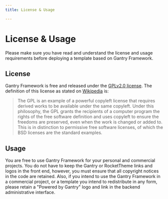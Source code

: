 ```yaml
---
title: License & Usage

---
```


License & Usage
===============
Please make sure you have read and understand the license and usage requirements before deploying a template based on Gantry Framework.

License
-------

Gantry Framework is free and released under the [GPLv2.0 license][GPL]. The definition of this license as stated on [Wikipedia][wiki] is:

> The GPL is an example of a powerful copyleft license that requires derived works to be available under the same copyleft. Under this philosophy, the GPL grants the recipients of a computer program the rights of the free software definition and uses copyleft to ensure the freedoms are preserved, even when the work is changed or added to. This is in distinction to permissive free software licenses, of which the BSD licenses are the standard examples.


Usage
-----

You are free to use Gantry Framework for your personal and commercial projects. You do not have to keep the Gantry or RocketTheme links and logos in the front end, however, you must ensure that all copyright notices in the code are retained. Also, if you intend to use the Gantry Framework in a commercial project, or a template you intend to redistribute in any form, please retain a "Powered by Gantry" logo and link in the backend administrative interface.


[GPL]: http://www.gnu.org/licenses/old-licenses/gpl-2.0.html
[wiki]: http://en.wikipedia.org/wiki/GPL_License
